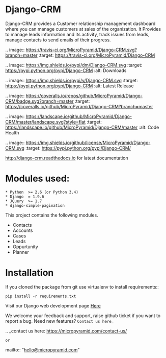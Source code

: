 # Django-CRM

Django-CRM provides a Customer relationship management dashboard where you can manage customers at sales of the organization. It Provides to manage leads information and its activity, track issues from leads, manage contacts to send emails of their progress.

.. image:: https://travis-ci.org/MicroPyramid/Django-CRM.svg?branch=master
   :target: https://travis-ci.org/MicroPyramid/Django-CRM

.. image:: https://img.shields.io/pypi/dm/Django-CRM.svg
    :target: https://pypi.python.org/pypi/Django-CRM
    :alt: Downloads

.. image:: https://img.shields.io/pypi/v/Django-CRM.svg
    :target: https://pypi.python.org/pypi/Django-CRM
    :alt: Latest Release

.. image:: https://coveralls.io/repos/github/MicroPyramid/Django-CRM/badge.svg?branch=master
   :target: https://coveralls.io/github/MicroPyramid/Django-CRM?branch=master

.. image:: https://landscape.io/github/MicroPyramid/Django-CRM/master/landscape.svg?style=flat
   :target: https://landscape.io/github/MicroPyramid/Django-CRM/master
   :alt: Code Health

.. image:: https://img.shields.io/github/license/MicroPyramid/Django-CRM.svg
    :target: https://pypi.python.org/pypi/Django-CRM/


http://django-crm.readthedocs.io for latest documentation

Modules used:
=============

    * Python  >= 2.6 (or Python 3.4)
    * Django  = 1.9.6
    * JQuery  >= 1.7
    * django-simple-pagination

This project contains the following modules.

   * Contacts
   * Accounts
   * Cases
   * Leads
   * Oppurtunity
   * Planner


Installation
============

If you cloned the package from git use virtualenv to install requirements::

    pip install -r requirements.txt

Visit our Django web development page [Here](https://micropyramid.com/django-ecommerce-development/)


We welcome your feedback and support, raise github ticket if you want to report a bug. Need new features? `Contact us here`_

.. _contact us here: https://micropyramid.com/contact-us/

    or

mailto:: "hello@micropyramid.com"
